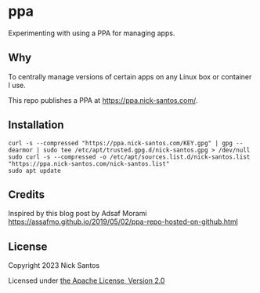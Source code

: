 # ppa

Experimenting with using a PPA for managing apps.

## Why

To centrally manage versions of certain apps 
on any Linux box or container I use.

This repo publishes a PPA at https://ppa.nick-santos.com/.

## Installation

```
curl -s --compressed "https://ppa.nick-santos.com/KEY.gpg" | gpg --dearmor | sudo tee /etc/apt/trusted.gpg.d/nick-santos.gpg > /dev/null
sudo curl -s --compressed -o /etc/apt/sources.list.d/nick-santos.list "https://ppa.nick-santos.com/nick-santos.list"
sudo apt update
```

## Credits

Inspired by this blog post by Adsaf Morami
https://assafmo.github.io/2019/05/02/ppa-repo-hosted-on-github.html

## License

Copyright 2023 Nick Santos

Licensed under [the Apache License, Version 2.0](LICENSE)
